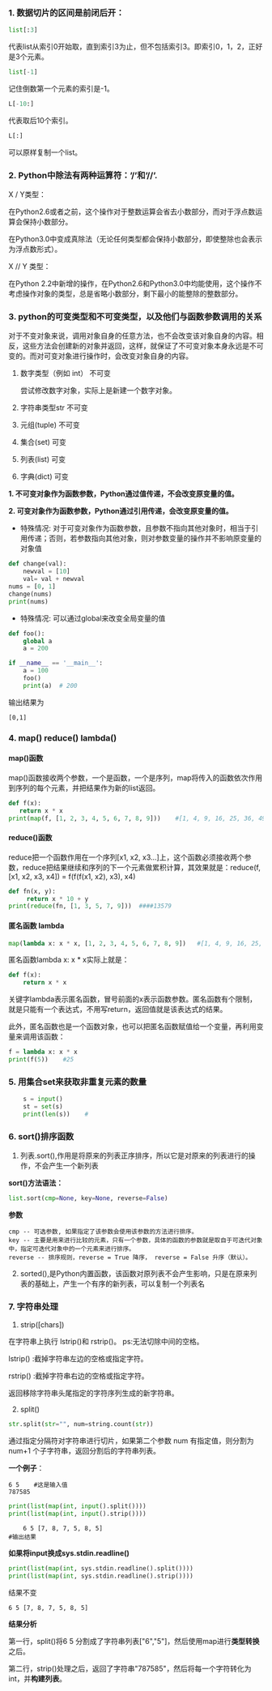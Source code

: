 ### 1. 数据切片的区间是**前闭后开**：
```python
list[:3]
```
代表list从索引0开始取，直到索引3为止，但不包括索引3。即索引0，1，2，正好是3个元素。
```python
list[-1]
```
记住倒数第一个元素的索引是-1。
```python
L[-10:]
```
代表取后10个索引。
```python
L[:]
```
可以原样复制一个list。
### 2. Python中除法有两种运算符：’/’和’//’. <br>

X / Y类型：<br>

在Python2.6或者之前，这个操作对于整数运算会省去小数部分，而对于浮点数运算会保持小数部分。<br>

在Python3.0中变成真除法（无论任何类型都会保持小数部分，即使整除也会表示为浮点数形式）。<br>

X // Y 类型：<br>

在Python 2.2中新增的操作，在Python2.6和Python3.0中均能使用，这个操作不考虑操作对象的类型，总是省略小数部分，剩下最小的能整除的整数部分。<br>

### 3. python的可变类型和不可变类型，以及他们与函数参数调用的关系

对于不变对象来说，调用对象自身的任意方法，也不会改变该对象自身的内容。相反，这些方法会创建新的对象并返回，这样，就保证了不可变对象本身永远是不可变的。而对可变对象进行操作时，会改变对象自身的内容。

1) 数字类型（例如 int） 不可变

    尝试修改数字对象，实际上是新建一个数字对象。

2) 字符串类型str 不可变

3) 元组(tuple) 不可变

4) 集合(set) 可变

5) 列表(list) 可变

6) 字典(dict) 可变

**1. 不可变对象作为函数参数，Python通过值传递，不会改变原变量的值。**

**2. 可变对象作为函数参数，Python通过引用传递，会改变原变量的值。**

   * 特殊情况: 对于可变对象作为函数参数，且参数不指向其他对象时，相当于引用传递；否则，若参数指向其他对象，则对参数变量的操作并不影响原变量的对象值
```python
def change(val):
    newval = [10]
    val= val + newval
nums = [0, 1]
change(nums)
print(nums)
```
  * 特殊情况: 可以通过global来改变全局变量的值
```python
def foo():
    global a
    a = 200

if __name__ == '__main__':
    a = 100
    foo()
    print(a)  # 200
```

输出结果为
```
[0,1]
```
### 4. map() reduce() lambda()

####  map()函数

map()函数接收两个参数，一个是函数，一个是序列，map将传入的函数依次作用到序列的每个元素，并把结果作为新的list返回。
  
 ```python
def f(x):
    return x * x
print(map(f, [1, 2, 3, 4, 5, 6, 7, 8, 9]))    #[1, 4, 9, 16, 25, 36, 49, 64, 81]
```
#### reduce()函数

reduce把一个函数作用在一个序列[x1, x2, x3...]上，这个函数必须接收两个参数，reduce把结果继续和序列的下一个元素做累积计算，其效果就是：reduce(f, [x1, x2, x3, x4]) = f(f(f(x1, x2), x3), x4)
```python
def fn(x, y):
     return x * 10 + y
print(reduce(fn, [1, 3, 5, 7, 9]))  ####13579
```
#### 匿名函数 lambda

```python
map(lambda x: x * x, [1, 2, 3, 4, 5, 6, 7, 8, 9])   #[1, 4, 9, 16, 25, 36, 49, 64, 81]
```
匿名函数lambda x: x * x实际上就是：
```python
def f(x):
    return x * x
```
关键字lambda表示匿名函数，冒号前面的x表示函数参数。匿名函数有个限制，就是只能有一个表达式，不用写return，返回值就是该表达式的结果。

此外，匿名函数也是一个函数对象，也可以把匿名函数赋值给一个变量，再利用变量来调用该函数：
```python
f = lambda x: x * x
print(f(5))    #25
```
### 5. 用集合set来获取非重复元素的数量

```python
    s = input()
    st = set(s)
    print(len(s))    #
```
### 6. sort()排序函数

1) 列表.sort(),作用是将原来的列表正序排序，所以它是对原来的列表进行的操作，不会产生一个新列表

**sort()方法语法：**
```python
list.sort(cmp=None, key=None, reverse=False)
```
**参数**
```
cmp -- 可选参数, 如果指定了该参数会使用该参数的方法进行排序。
key -- 主要是用来进行比较的元素，只有一个参数，具体的函数的参数就是取自于可迭代对象中，指定可迭代对象中的一个元素来进行排序。
reverse -- 排序规则，reverse = True 降序， reverse = False 升序（默认）。
```
2) sorted(),是Python内置函数，该函数对原列表不会产生影响，只是在原来列表的基础上，产生一个有序的新列表，可以复制一个列表名

### 7. 字符串处理

1) strip([chars])

在字符串上执行 lstrip()和 rstrip()。 ps:无法切除中间的空格。

lstrip() :截掉字符串左边的空格或指定字符。

rstrip() :截掉字符串右边的空格或指定字符。

返回移除字符串头尾指定的字符序列生成的新字符串。

2) split() 

```python
str.split(str="", num=string.count(str))
```

通过指定分隔符对字符串进行切片，如果第二个参数 num 有指定值，则分割为 num+1 个子字符串，返回分割后的字符串列表。

**一个例子**：
```
6 5    #这是输入值
787585
```
```python
print(list(map(int, input().split())))
print(list(map(int, input().strip())))
```
```
    6 5 [7, 8, 7, 5, 8, 5]   
#输出结果
```
**如果将input换成sys.stdin.readline()**
```python
print(list(map(int, sys.stdin.readline().split())))
print(list(map(int, sys.stdin.readline().strip())))
```
结果不变
```
6 5 [7, 8, 7, 5, 8, 5]   
```
**结果分析**

第一行，split()将6 5 分割成了字符串列表["6","5"]，然后使用map进行**类型转换**之后。

第二行，strip()处理之后，返回了字符串"787585"，然后将每一个字符转化为int，并**构建列表**。

